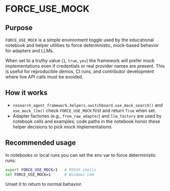 FORCE_USE_MOCK
=================

Purpose
-------

`FORCE_USE_MOCK` is a simple environment toggle used by the educational notebook and
helper utilities to force deterministic, mock-based behavior for adapters and LLMs.

When set to a truthy value (`1`, `true`, `yes`) the framework will prefer mock
implementations even if credentials or real provider names are present. This is
useful for reproducible demos, CI runs, and contributor development where live
API calls must be avoided.

How it works
------------

- `research_agent_framework.helpers.switchboard.use_mock_search()` and
  `use_mock_llm()` check `FORCE_USE_MOCK` first and return `True` when set.
- Adapter factories (e.g., `from_raw_adapter`) and `llm_factory` are used by
  notebook cells and examples; code paths in the notebook honor these helper
  decisions to pick mock implementations.

Recommended usage
-----------------

In notebooks or local runs you can set the env var to force deterministic runs:

```bash
export FORCE_USE_MOCK=1   # POSIX shells
set FORCE_USE_MOCK=1      # Windows cmd
```

Unset it to return to normal behavior.
